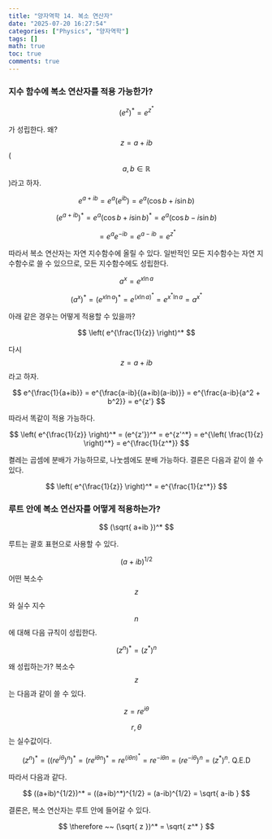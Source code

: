 ```yaml
---
title: "양자역학 14. 복소 연산자"
date: "2025-07-20 16:27:54"
categories: ["Physics", "양자역학"]
tags: []
math: true
toc: true
comments: true
---
```


### 지수 함수에 복소 연산자를 적용 가능한가?

$$
(e^z)^* = e^{z^*}
$$

가 성립한다. 왜? $$z=a + ib$$ ($$a, b \in \mathbb{R}$$)라고 하자. 

$$
e^{a+ib} = e^a(e^{ib}) = e^a(\cos b + i\sin b)
$$


$$
(e^{a+ib})^* = e^a(\cos b + i\sin b)^* = e^a(\cos b - i\sin b)
$$


$$
= e^a e^{-ib} = e^{a-ib} = e^{z^*}
$$

따라서 복소 연산자는 자연 지수함수에 올릴 수 있다.
일반적인 모든 지수함수는 자연 지수함수로 쓸 수 있으므로, 모든 지수함수에도 성립한다.

$$
a^x = e^{x\ln a}
$$


$$
(a^x)^* = (e^{x\ln a})^* = e^{(x\ln a)^*}= e^{x^* \ln a} = a^{x^*}
$$

아래 같은 경우는 어떻게 적용할 수 있을까?

$$
\left( e^{\frac{1}{z}} \right)^*
$$

다시 $$z=a+ib$$라고 하자.

$$
e^{\frac{1}{a+ib}} = e^{\frac{a-ib}{(a+ib)(a-ib)}} = e^{\frac{a-ib}{a^2 + b^2}} = e^{z'}
$$

따라서 똑같이 적용 가능하다.

$$
\left( e^{\frac{1}{z}} \right)^* = (e^{z'})^* = e^{z'^*} = e^{\left( \frac{1}{z} \right)^*} = e^{\frac{1}{z^*}}
$$

켤레는 곱셈에 분배가 가능하므로, 나눗셈에도 분배 가능하다. 결론은 다음과 같이 쓸 수 있다.

$$
\left( e^{\frac{1}{z}} \right)^* = e^{\frac{1}{z^*}}
$$

### 루트 안에 복소 연산자를 어떻게 적용하는가?

$$
(\sqrt{ a+ib })^*
$$

루트는 괄호 표현으로 사용할 수 있다.

$$
(a+ib)^{1/2}
$$

어떤 복소수 $$z$$와 실수 지수 $$n$$에 대해 다음 규칙이 성립한다.

$$
(z^n)^* = (z^*)^n
$$

왜 성립하는가? 복소수 $$z$$는 다음과 같이 쓸 수 있다.

$$
z = r e^{i\theta}
$$

$$r, \theta$$는 실수값이다.

$$
(z^n)^* = ((re^{i\theta})^n)^* = (re^{i\theta n})^* = re^{(i\theta n)^*} = re^{-i\theta n} = (re^{-i\theta})^n = (z^*)^n. \text{ Q.E.D}
$$

따라서 다음과 같다.

$$
((a+ib)^{1/2})^* = ((a+ib)^*)^{1/2} = (a-ib)^{1/2} = \sqrt{ a-ib }
$$

결론은, 복소 연산자는 루트 안에 들어갈 수 있다.

$$
\therefore ~~ (\sqrt{ z })^* = \sqrt{ z^* }
$$
